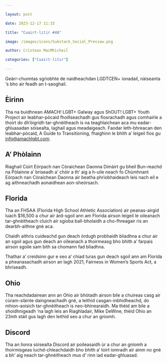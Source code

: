 ```yaml
---

layout: post

date: 2023-12-17 11:33

title: "Cuairt-litir #48"

image: /images/icons/Substack_Social_Preview.png

author: Crìstean MacMhìcheil

categories: ["Cuairt-litir"]
  
---
```


Geàrr-chunntas sgrìobhte de naidheachdan LGDTCEN+ ionadail, nàiseanta ‘s bho air feadh an t-saoghail.

## Èirinn

Tha na buidhnean AMACH! LGBT+ Galway agus ShOUT! LGBT+ Youth Project air leabhar-pòcaid fhoillseachadh gus fiosrachadh agus comhairle a thoirt do dh’òigridh tar-ghnèitheach is na teaghlaichean aca mu eadar-ghluasadan sòisealta, laghail agus meadaigeach. Faodar leth-bhreacan den leabhar-pòcaid, A Guide to Transitioning, fhaighinn le bhith a’ leigeil fios gu info@amachlgbt.com.

## A’ Phòlainn

Riaghail Cùirt Eòrpach nan Còraichean Daonna Dimàirt gu bheil Bun-reachd na Pòlainne a’ briseadh a’ chòir a th’ aig a h-uile neach fo Chùmhnant Eòrpach nan Còraichean Daonna air beatha phrìobhaideach leis nach eil e ag aithneachadh aonaidhean aon-sheòrsach.

## Florida

Tha an FHSAA (Florida High School Athletic Association) air peanas-airgid luach $16,500 a chur air àrd-sgoil ann am Florida airson leigeil le oileanach tar-ghnèitheach cluich air sgioba ball-bholaidh a cho-fhreagair ris an dearbh-aithne gnè aca.

Chaidh aithris cuideachd gun deach òrdugh probhaidh bliadhna a chur air an sgoil agus gun deach an oileanach a thoirmeasg bho bhith a’ farpais airson sgoile sam bith sa chomann fad bliadhna.

Thathar a’ creidsinn gur e seo a’ chiad turas gun deach sgoil ann am Florida a pheanasachadh airson an lagh 2021, Fairness in Women’s Sports Act, a bhriseadh.

## Ohio

Tha reachdadairean ann an Ohio air bhòtadh airson bile a chuireas casg air cùram-slàinte daingneachadh gnè, a leithid casgan-inbhidheachd, do mhion-aoisich tar-ghnèitheach is neo-bhìnearaidh. Ma thèid am bile a shoidhnigeadh ‘na lagh leis an Riaghladair, Mike DeWine, thèid Ohio an 23mh stàit gus lagh den leithid seo a chur an gnìomh.

## Discord

Tha an lìonra sòisealta Discord air poileasaidh ùr a chur an gnìomh a thoirmisgeas luchd-chleachdaidh bho bhith a’ toirt iomradh air ainm no gnè a bh’ aig neach tar-ghnèitheach mus d’ rinn iad eadar-ghluasad.